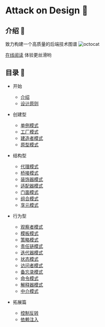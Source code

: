 # Attack on Design 🪼

## 介绍 🐙

致力构建一个高质量的后端技术图谱 ![octocat](https://github.githubassets.com/images/icons/emoji/octocat.png)


[在线阅读](https://attack-on-backend.github.io/design/) 体验更丝滑哟 


## 目录 🚀

* 开始

  * [介绍](/README.md)
  * [设计原则](/principles.md)

* 创建型

  * [单例模式](/singleton.md)
  * [工厂模式](/factory.md)
  * [建造者模式](/builder.md)
  * [原型模式](/prototype.md)

* 结构型

  * [代理模式](/proxy.md)
  * [桥接模式](/bridge.md)
  * [装饰器模式](/decorator.md)
  * [适配器模式](/adapter.md)
  * [门面模式](/facade.md)
  * [组合模式](/composite.md)
  * [享元模式](/flyweight.md)

* 行为型

  * [观察者模式](/observer.md)
  * [模板模式](/template.md)
  * [策略模式](/strategy.md)
  * [责任链模式](/chain.md)
  * [迭代器模式](/iterator.md)
  * [状态模式](/state.md)
  * [访问者模式](/visitor.md)
  * [备忘录模式](/memento.md)
  * [命令模式](/command.md)
  * [解释器模式](/interpreter.md)
  * [中介模式](/mediator.md)

* 拓展篇

  * [控制反转](/ioc.md)
  * [依赖注入](/dic.md)
